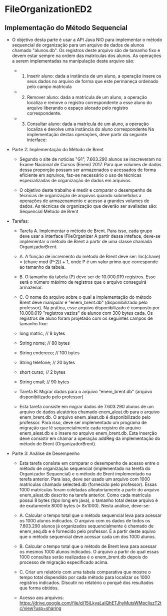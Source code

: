 # FileOrganizationED2
## Implementação do Método Sequencial
  * O objetivo desta parte é usar a API Java NIO para implementar o método sequencial de organização para um arquivo de dados de alunos chamado "alunos.db". Os registros deste arquivo são de tamanho fixo e devem estar sempre na ordem das matrículas dos alunos. As operações a serem implementadas na manipulação deste arquivo são:

    * 1. Inserir aluno: dada a instância de um aluno, a operação insere os seus dados no arquivo de forma que este permaneça ordenado pelo campo matrícula

    * 2. Remover aluno: dada a matrícula de um aluno, a operação localiza e remove o registro correspondente a esse aluno do arquivo liberando o espaço alocado pelo registro correspondente.

    * 3. Consultar aluno: dada a matrícula de um aluno, a operação localiza e devolve uma instância do aluno correspondente Na implementação destas operações, deve partir da seguinte interface:

  * Parte 2: Implementação do Método de Brent

    * Segundo o site de notícias "G1", 7.603.290 alunos se inscreveram no Exame Nacional de Cursos (Enem) 2017. Para que volumes de dados dessa proporção possam ser armazenados e acessados de forma eficiente em aqruivos, faz-se necessário o uso de técnicas especializadas de organização de dados em arquivos.

    * O objetivo deste trabalho é medir e comparar o desempenho de técnicas de organização de arquivos quando submetidos a operações de armazenamento e acesso a grandes volumes de dados. As técnicas de organização que deverão ser avaliadas são:
    Sequencial
    Método de Brent
  * Tarefas:
    * Tarefa A. Implementar o método de Brent.  Para isso, cada grupo deve usar a interface IFileOrganizer
A partir dessa inteface, deve-se implementar o método de Brent a partir de uma classe chamada OrganizadorBrent.

    * A. A função de incremento do método de Brent deve ser: Inc(chave) = (chave mod (P-2)) + 1, onde P é um valor primo que corresponde ao tamanho da tabela.

    * B. O tamanho da tabela (P) deve ser de 10.000.019 registros. Esse será o número máximo de registros que o arquivo conseguirá armazenar.

    * C. O nome do arquivo sobre o qual a implementação do método Brent deve manipular é "enem_brent.db" (disponibilizado pelo professor). Na prática, esse arquivo disponibilizado é composto por 10.000.019 "registros vazios" de alunos com 300 bytes cada. Os registros de aluno foram projetado com os seguintes campos de tamanho fixo:

    * long matric; 		// 8 bytes
    * String nome; 		// 80 bytes
    * String endereco; 	// 100 bytes
    * String telefone; 	// 20 bytes
    * short curso;		// 2 bytes
    * String email;		// 90 bytes 
 

    * Tarefa B: Migrar dados para o arquivo "enem_brent.db" (arquivo disponibilizado pelo professor)

    * Esta tarefa consiste em migrar dados de   7.603.290 alunos de um arquivo de dados aleatórios chamado enem_aleat.db para o arquivo enem_brent.db. O arquivo enem_aleat.db é disponibilizado pelo professor. Para isso, deve ser implementado um programa de migração que lê sequencialmente cada registro do arquivo enem_aleat.db e o insere no arquivo enem_brent.db. Esta inserção deve consistir em chamar a operação addReg da implementação do método de Brent (OrganizadorBrent).

  * Parte 3: Análise de Desempenho

    * Esta tarefa consiste em comparar o desempenho de acesso entre o método de organização sequencial (implementado na terefa do Organizador Sequencial) e o método de Brent implementado na terefa anterior. Para isso, deve ser usado um arquivo com 1000 matrículas chamado selected.db (fornecido pelo professor). Essas 1000 matrículas foram coletadas alteatoriamente a partir do arquivo enem_aleat.db descrito na tarefa anterior. Como cada matrícula possui 8 bytes (tipo long em java), o tamanho total desse arquivo é de exatamente 8000 bytes (= 8x1000).  Nesta análise, deve-se:

    * A. Calcular o tempo total que o método sequencial leva para acessar os 1000 alunos indicados. O arquivo com os dados de todos os  7.603.290  alunos já organizados sequencialmente é chamado de enem_seq.db e é fornecido pelo professor. É a partir deste aquivo que o método sequencial deve acessar cada um dos 1000 alunos.

    * B. Calcular o tempo total que o método de Brent leva para acessar os mesmos 1000 alunos indicados. O arquivo a partir do qual essas 1000 consultas serão realizadas é o enem_brent.db depois do processo de migração especificado acima.

    * C. Criar um relatório com uma tabela comparativa que mostre o tempo total dispendido por cada método para localizar os 1000 registros indicados. Discutir no relatório o porquê dos resultados que forma obtidos.

    * Acesso aos arquivos: https://drive.google.com/file/d/15ILkyaLaIQhETJhyMutsWMpcIiszT2tc/view?usp=sharing
